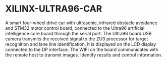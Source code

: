 # XILINX-ULTRA96-CAR
A smart four-wheel drive car with ultrasonic, infrared obstacle avoidance and STM32 motor control board, connected to the Ultra96 artificial intelligence core board through the serial port. The Ultra96 board USB camera transmits the received signal to the ZU3 processor for target recognition and lane line identification. It is displayed on the LCD display connected to the DP interface. The WIFI on the board communicates with the remote host to transmit images. Identify results and control information.
